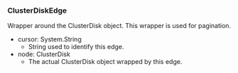 ### ClusterDiskEdge
Wrapper around the ClusterDisk object. This wrapper is used for pagination.

- cursor: System.String
  - String used to identify this edge.
- node: ClusterDisk
  - The actual ClusterDisk object wrapped by this edge.
